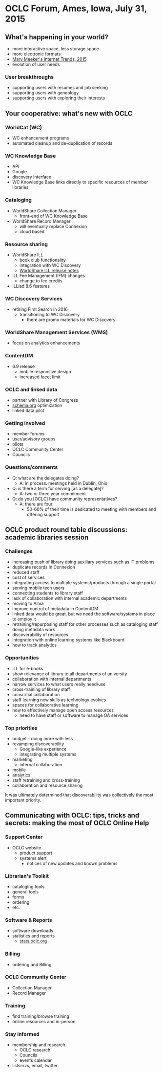 OCLC Forum, Ames, Iowa, July 31, 2015
=====================================

## What's happening in your world?

- more interactive space, less storage space
- more electronic formats
- [Mary Meeker's Internet Trends, 2015](http://www.kpcb.com/internet-trends)
- evolution of user needs

### User breakthroughs

- supporting users with resumes and job seeking
- supporting users with geneology
- supporting users with exploring their interests

## Your cooperative: what's new with OCLC

### WorldCat (WC)

- WC enhancement programs
- automated cleanup and de-duplication of records

### WC Knowledge Base

- API
- Google
- discovery interface
- WC Knowledge Base links directly to specific resources of member libraries

### Cataloging

- WorldShare Collection Manager
  - front-end of WC Knowledge Base
- WorldShare Record Manager
  - will eventually replace Connexion
  - cloud based

### Resource sharing

- WorldShare ILL
  - book club functionality
  - integration with WC Discovery
  - [WorldShare ILL release notes](http://oc.lc/releasenotes)
- ILL Fee Management (IFM) changes
  - change to fee credits
- ILLiad 8.6 features

### WC Discovery Services

- retiring First Search in 2016
    - transitioning to WC Discovery
      - there are promo materials for WC Discovery

### WorldShare Management Services (WMS)

- focus on analytics enhancements

### ContentDM

- 6.9 release
  - mobile responsive design
  - increased facet limit

### OCLC and linked data

- partner with Library of Congress
- [schema.org](http://schema.org) optimization
- linked data pilot

### Getting involved

- member forums
- user/advisory groups
- pilots
- OCLC Community Center
- Councils

### Questions/comments

- Q: what are the delegates doing?
  - A: in process. meetings held in Dublin, Ohio
- Q: is there a term for serving [as a delegate]?
  - A: two or three year commitment
- Q: do you [OCLC] have community representatives?
  - A: there are four
    - 50-60% of their time is dedicated to meeting with members and offering support

## OCLC product round table discussions: academic libraries session

### Challenges

- increasing push of library doing auxiliary services such as IT problems
- duplicate records in Connexion
- reduced staff
- cost of services
- integrating access to multiple systems/products through a single portal
- serving mobile tech users
- connecting students to library staff
- lack of collaboration with internal academic departments
- moving to Alma
- improve control of metadata in ContentDM
- linked data would be great, but we need the software/systems in place to employ it
- retraining/repurposing staff for other processes such as cataloging staff doing metadata work
- discoverability of resources
- integration with online learning systems like Blackboard
- how to track analytics

### Opportunities

- ILL for e-books
- show relevance of library to all departments of university
- collaboration with internal departments
- narrow services to what users really need/use
- cross-training of library staff
- consortial collaboration
- staff learning new skills as technology evolves
- spaces for collaborative learning
- how to effectively manage open access resources
  - need to have staff or software to manage OA services

### Top priorities

- budget - doing more with less
- revamping discoverability
  - Google-like experience
  - integrating multiple systems
- marketing
  - internal collaboration
- mobile
- analytics
- staff retraining and cross-training
- collaboration and resource sharing

It was ultimately determined that discoverability was collectively the most important priority.

## Communicating with OCLC: tips, tricks and secrets: making the most of OCLC Online Help

### Support Center

- OCLC website
  - product support
  - systems alert
    - notices of new updates and known problems

### Librarian's Toolkit

- cataloging tools
- general tools
- forms
- ordering
- etc.

### Software & Reports

- software downloads
- statistics and reports
  - [stats.oclc.org](http://stats.oclc.org)

### Billing

- ordering and Billing

### OCLC Community Center

- Collection Manager
- Record Manager

### Training

- find training/browse training
- online resources and in-person

### Stay informed

- membership and research
  - OCLC research
  - Councils
  - events calendar
- listservs, email, twitter
